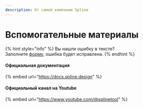 ```yaml
---
description: От самой компании Spline
---
```


# Вспомогательные материалы

{% hint style="info" %}
Вы нашли ошибку в тексте?\
Заполните [форму](https://forms.gle/191Za6muNDFdTQkU6), ошибка будет исправлена.
{% endhint %}

#### Официальная документация

{% embed url="https://docs.spline.design" %}

#### Официальный канал на Youtube

{% embed url="https://www.youtube.com/@splinetool" %}

